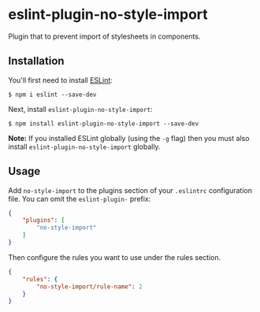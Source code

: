 # eslint-plugin-no-style-import

Plugin that to prevent import of stylesheets in components.

## Installation

You'll first need to install [ESLint](http://eslint.org):

```
$ npm i eslint --save-dev
```

Next, install `eslint-plugin-no-style-import`:

```
$ npm install eslint-plugin-no-style-import --save-dev
```

**Note:** If you installed ESLint globally (using the `-g` flag) then you must also install `eslint-plugin-no-style-import` globally.

## Usage

Add `no-style-import` to the plugins section of your `.eslintrc` configuration file. You can omit the `eslint-plugin-` prefix:

```json
{
    "plugins": [
        "no-style-import"
    ]
}
```


Then configure the rules you want to use under the rules section.

```json
{
    "rules": {
        "no-style-import/rule-name": 2
    }
}
```

